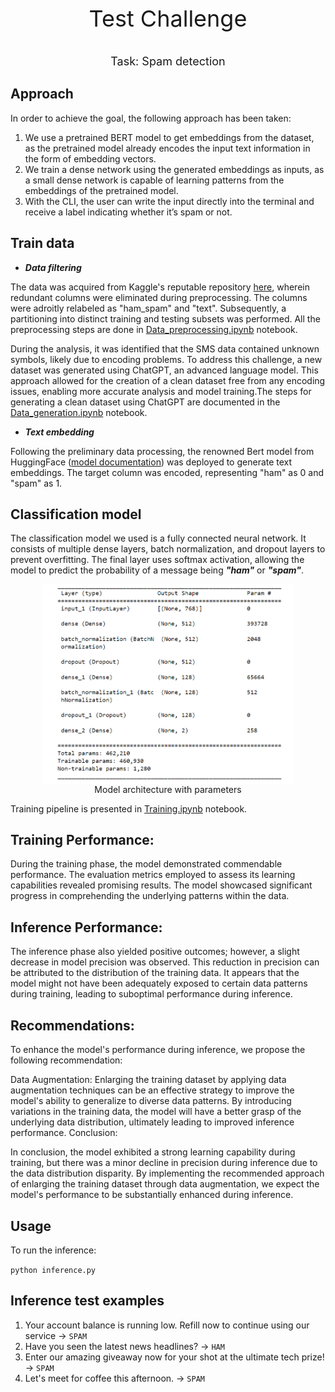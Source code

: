 <p style="text-align: center; font-size: 36px;">Test Challenge</p>

<p style="text-align: center; font-size: 18px;">Task: Spam detection</p>

## Approach

In order to achieve the goal, the following approach has been taken:
1. We use a pretrained BERT model to get embeddings from the dataset, as the pretrained model already encodes the input text information in the form of embedding vectors.
2. We train a dense network using the generated embeddings as inputs, as a small dense network is capable of learning patterns from the embeddings of the pretrained model.
3. With the CLI, the user can write the input directly into the terminal and receive a label indicating whether it’s spam or not.
   
## Train data
* ***Data filtering***

The data was acquired from Kaggle's reputable repository [here](https://www.kaggle.com/datasets/uciml/sms-spam-collection-dataset), wherein redundant columns were eliminated during preprocessing. The columns were adroitly relabeled as "ham_spam" and "text". Subsequently, a partitioning into distinct training and testing subsets was performed. All the preprocessing steps are done in [Data_preprocessing.ipynb](./Data_preprocessing) notebook.

During the analysis, it was identified that the SMS data contained unknown symbols, likely due to encoding problems. To address this challenge, a new dataset was generated using ChatGPT, an advanced language model. This approach allowed for the creation of a clean dataset free from any encoding issues, enabling more accurate analysis and model training.The steps for generating a clean dataset using ChatGPT are documented in the [Data_generation.ipynb](./Data_generation.ipynb)  notebook.

* ***Text embedding***

Following the preliminary data processing, the renowned Bert model from HuggingFace ([model documentation](https://huggingface.co/transformers/v4.8.2/model_doc/bert.html)) was deployed to generate text embeddings. The target column was encoded, representing "ham" as 0 and "spam" as 1. 

## Classification model
The classification model we used is a fully connected neural network. It consists of multiple dense layers, batch normalization, and dropout layers to prevent overfitting. The final layer uses softmax activation, allowing the model to predict the probability of a message being ***"ham"*** or ***"spam"***.
<br>

<div style="text-align: center;">
  <img src="images/model.png" alt="Alt Text" style="margin: 0 auto; padding: 0; display: block; width: 400px; height: auto;">
  <p style="margin: 0; font-size: 14px;">Model architecture with parameters</p>
</div>

Training pipeline is presented in [Training.ipynb](./Training.ipynb) notebook.

## Training Performance:

During the training phase, the model demonstrated commendable performance. The evaluation metrics employed to assess its learning capabilities revealed promising results. The model showcased significant progress in comprehending the underlying patterns within the data.

## Inference Performance:

The inference phase also yielded positive outcomes; however, a slight decrease in model precision was observed. This reduction in precision can be attributed to the distribution of the training data. It appears that the model might not have been adequately exposed to certain data patterns during training, leading to suboptimal performance during inference.

## Recommendations:

To enhance the model's performance during inference, we propose the following recommendation:

Data Augmentation: Enlarging the training dataset by applying data augmentation techniques can be an effective strategy to improve the model's ability to generalize to diverse data patterns. By introducing variations in the training data, the model will have a better grasp of the underlying data distribution, ultimately leading to improved inference performance.
Conclusion:

In conclusion, the model exhibited a strong learning capability during training, but there was a minor decline in precision during inference due to the data distribution disparity. By implementing the recommended approach of enlarging the training dataset through data augmentation, we expect the model's performance to be substantially enhanced during inference.

## Usage

To run the inference:

`python inference.py`

## Inference test examples

1. Your account balance is running low. Refill now to continue using our service -> `SPAM`
2. Have you seen the latest news headlines? -> `HAM`
3. Enter our amazing giveaway now for your shot at the ultimate tech prize! -> `SPAM`
4. Let's meet for coffee this afternoon. -> `SPAM`
